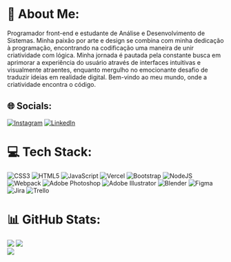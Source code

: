 # 💫 About Me:
Programador front-end e estudante de Análise e Desenvolvimento de Sistemas. Minha paixão por arte e design se combina com minha dedicação à programação, encontrando na codificação uma maneira de unir criatividade com lógica. Minha jornada é pautada pela constante busca em aprimorar a experiência do usuário através de interfaces intuitivas e visualmente atraentes, enquanto mergulho no emocionante desafio de traduzir ideias em realidade digital. Bem-vindo ao meu mundo, onde a criatividade encontra o código.

## 🌐 Socials:
[![Instagram](https://img.shields.io/badge/Instagram-%23E4405F.svg?logo=Instagram&logoColor=white)](https://instagram.com/lucasvinicius.bm) [![LinkedIn](https://img.shields.io/badge/LinkedIn-%230077B5.svg?logo=linkedin&logoColor=white)](https://linkedin.com/in/lucas-vinicius-bermudes) 

# 💻 Tech Stack:
![CSS3](https://img.shields.io/badge/css3-%231572B6.svg?style=for-the-badge&logo=css3&logoColor=white) ![HTML5](https://img.shields.io/badge/html5-%23E34F26.svg?style=for-the-badge&logo=html5&logoColor=white) ![JavaScript](https://img.shields.io/badge/javascript-%23323330.svg?style=for-the-badge&logo=javascript&logoColor=%23F7DF1E) ![Vercel](https://img.shields.io/badge/vercel-%23000000.svg?style=for-the-badge&logo=vercel&logoColor=white) ![Bootstrap](https://img.shields.io/badge/bootstrap-%23563D7C.svg?style=for-the-badge&logo=bootstrap&logoColor=white) ![NodeJS](https://img.shields.io/badge/node.js-6DA55F?style=for-the-badge&logo=node.js&logoColor=white) ![Webpack](https://img.shields.io/badge/webpack-%238DD6F9.svg?style=for-the-badge&logo=webpack&logoColor=black) ![Adobe Photoshop](https://img.shields.io/badge/adobephotoshop-%2331A8FF.svg?style=for-the-badge&logo=adobephotoshop&logoColor=white) ![Adobe Illustrator](https://img.shields.io/badge/adobeillustrator-%23FF9A00.svg?style=for-the-badge&logo=adobeillustrator&logoColor=white) ![Blender](https://img.shields.io/badge/blender-%23F5792A.svg?style=for-the-badge&logo=blender&logoColor=white) 	![Figma](https://img.shields.io/badge/figma-%23F24E1E.svg?style=for-the-badge&logo=figma&logoColor=white) ![Jira](https://img.shields.io/badge/jira-%230A0FFF.svg?style=for-the-badge&logo=jira&logoColor=white) ![Trello](https://img.shields.io/badge/Trello-%23026AA7.svg?style=for-the-badge&logo=Trello&logoColor=white)
# 📊 GitHub Stats:
![](https://github-readme-stats.vercel.app/api?username=LucasViniciusBermudes&theme=highcontrast&hide_border=true&include_all_commits=true&count_private=true)
![](https://github-readme-streak-stats.herokuapp.com/?user=LucasViniciusBermudes&theme=highcontrast&hide_border=true)<br/>
![](https://github-readme-stats.vercel.app/api/top-langs/?username=LucasViniciusBermudes&theme=highcontrast&hide_border=true&include_all_commits=true&count_private=true&layout=compact)
<!--
### 😂 Random Dev Meme
<img src='https://randommeme-five.vercel.app/' style="height: 400px;"/>

---
[![](https://visitcount.itsvg.in/api?id=LucasViniciusBermudes&icon=5&color=8)](https://visitcount.itsvg.in)
-->
<!-- Proudly created with GPRM ( https://gprm.itsvg.in ) -->
